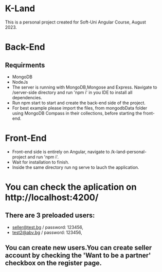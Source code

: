 # K-Land
 This is a personal project created for Soft-Uni Angular Course, August 2023.
# Back-End
## Requirments
 - MongoDB
 - NodeJs
 - The server is running with MongoDB,Mongose and Express. Navigate to /server-side directory and run 'npm i' in you IDE to install all dependencies.
- Run npm start to start and create the back-end side of the project.
- For best example please import the files, from mongodbData folder using MongoDB Compass in their collections, before starting the front-end.
# Front-End
 - Front-end side is entirely on Angular, navigate to /k-land-personal-project and run 'npm i'.
 - Wait for installation to finish.
- Inside the same directory run ng serve to lauch the application.
# You can check the aplication on http://localhost:4200/
 ## There are 3 preloaded users: 
 - seller@test.bg / password: 123456,
 - test2@abv.bg / password: 123456,

 ## You can create new users.You can create seller account by checking the 'Want to be a partner' checkbox on the register page.
